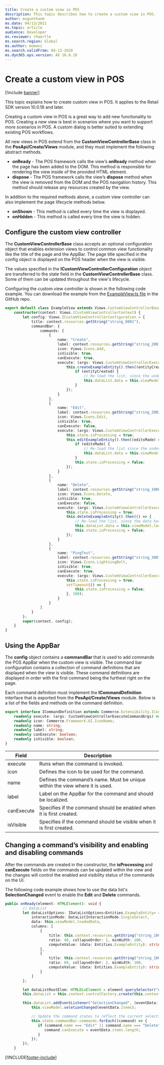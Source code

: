 ```yaml
---
title: Create a custom view in POS
description: This topic describes how to create a custom view in POS.
author: mugunthanm
ms.date: 04/13/2021
ms.topic: article
audience: Developer
ms.reviewer: rhaertle
ms.search.region: Global
ms.author: mumani
ms.search.validFrom: 04-13-2020
ms.dyn365.ops.version: AX 10.0.18
---
```


# Create a custom view in POS

[!include [banner](../../../includes/banner.md)]

This topic explains how to create custom view in POS. It applies to the Retail SDK version 10.0.18 and later.

Creating a custom view in POS is a great way to add new functionality to POS. Creating a new view is best in scenarios where you want to support more scenarios in POS. A custom dialog is better suited to extending existing POS workflows.

All new views in POS extend from the **CustomViewControllerBase** class in the **PosApi/Create/Views** module, and they must implement the following abstract methods.

+ **onReady** - The POS framework calls the view’s **onReady** method when the page has been added to the DOM. This method is responsible for rendering the view inside of the provided HTML element.
+ **dispose** - The POS framework calls the view’s **dispose** method when the view is removed from the DOM and the POS navigation history. This method should release any resources created by the view.

In addition to the required methods above, a custom view controller can also implement the page lifecycle methods below.

+ **onShown** - This method is called every time the view is displayed.
+ **onHidden** - This method is called every time the view is hidden.

## Configure the custom view controller

The **CustomViewControllerBase** class accepts an optional configuration object that enables extension views to control common view functionality like the title of the page and the AppBar. The page title specified in the config object is displayed on the POS header when the view is visible.

The values specified in the **ICustomViewControllerConfiguration** object are transferred to the state field in the **CustomViewControllerBase** class. Some of them can be updated throughout the view's lifecycle.

Configuring the custom view controller is shown in the following code example. You can download the example from the [ExampleView.ts file](https://github.com/microsoft/Dynamics365Commerce.InStore/blob/release/9.28/src/PosSample/Pos.Extension/Views/ExampleView.ts) in the GitHub repo.

```TypeScript
export default class ExampleView extends Views.CustomViewControllerBase {
    constructor(context: Views.ICustomViewControllerContext) {
        let config: Views.ICustomViewControllerConfiguration = {
            title: context.resources.getString("string_0001"),
            commandBar: {
                commands: [
                    {
                        name: "Create",
                        label: context.resources.getString("string_2001"),
                        icon: Views.Icons.Add,
                        isVisible: true,
                        canExecute: true,
                        execute: (args: Views.CustomViewControllerExecuteCommandArgs): void => {
                            this.createExampleEntity().then((entityCreated) => {
                                if (entityCreated) {
                                    // Re-load the list, since the underlying data was amended
                                    this.dataList.data = this.viewModel.loadedData;
                                }
                            });
                        }
                    },
                    {
                        name: "Edit",
                        label: context.resources.getString("string_2002"),
                        icon: Views.Icons.Edit,
                        isVisible: true,
                        canExecute: false,
                        execute: (args: Views.CustomViewControllerExecuteCommandArgs): void => {
                            this.state.isProcessing = true;
                            this.editExampleEntity().then((editsMade) => {
                                if (editsMade) {
                                    // Re-load the list since the underlying data changed
                                    this.dataList.data = this.viewModel.loadedData;
                                }
                                this.state.isProcessing = false;
                            });
                        }
                    },
                    {
                        name: "Delete",
                        label: context.resources.getString("string_1006"),
                        icon: Views.Icons.Delete,
                        isVisible: true,
                        canExecute: false,
                        execute: (args: Views.CustomViewControllerExecuteCommandArgs): void => {
                            this.state.isProcessing = true;
                            this.deleteExampleEntity().then(() => {
                                // Re-load the list, since the data has changed
                                this.dataList.data = this.viewModel.loadedData;
                                this.state.isProcessing = false;
                            });
                        }
                    },
                    {
                        name: "PingTest",
                        label: context.resources.getString("string_3001"),
                        icon: Views.Icons.LightningBolt,
                        isVisible: true,
                        canExecute: true,
                        execute: (args: Views.CustomViewControllerExecuteCommandArgs): void => {
                            this.state.isProcessing = true;
                            setTimeout(() => {
                                this.state.isProcessing = false;
                            }, 100);
                        }
                    }
                ]
            }
        };
        super(context, config);
    }
}
```

## Using the AppBar

The **config** object contains a **commandBar** that is used to add commands the POS AppBar when the custom view is visible. The command bar configuration contains a collection of command definitions that are displayed when the view is visible. These command definitions are displayed in order with the first command being the furthest right on the page.

Each command definition must implement the **ICommandDefinition** interface that is exported from the **PosApi/Create/Views** module. Below is a list of the fields and methods on the command definition.

```TypeScript
export interface ICommandDefinition extends Commerce.Extensibility.ICommandDefinition {
    readonly execute: (args: CustomViewControllerExecuteCommandArgs) => void;
    readonly icon: Commerce.Framework.UI.IconName;
    readonly name: string;
    readonly label: string;
    readonly canExecute: boolean;
    readonly isVisible: boolean;
}
```

Field|Description
---|---
execute | Runs when the command is invoked.
icon | Defines the icon to be used for the command.
name | Defines the command’s name. Must be unique within the view where it is used.
label | Label on the AppBar for the command and should be localized.
canExecute | Specifies if the command should be enabled when it is first created.
isVisible | Specifies if the command should be visible when it is first created.

## Changing a command’s visibility and enabling and disabling commands

After the commands are created in the constructor, the **isProcessing** and **canExecute** fields on the commands can be updated within the view and the changes will control the enabled and visibility status of the commands on the UI.

The following code example shows how to use the data list's **SelectionChanged** event to enable the **Edit** and **Delete** commands.

```TypeScript
public onReady(element: HTMLElement): void {
        // DataList
        let dataListOptions: IDataListOptions<Entities.ExampleEntity> = {
            interactionMode: DataListInteractionMode.SingleSelect,
            data: this.viewModel.loadedData,
            columns: [
                {
                    title: this.context.resources.getString("string_1001"), // Int data
                    ratio: 40, collapseOrder: 1, minWidth: 100,
                    computeValue: (data: Entities.ExampleEntity): string => data.IntData.toString()
                },
                {
                    title: this.context.resources.getString("string_1002"), // String data
                    ratio: 60, collapseOrder: 2, minWidth: 100,
                    computeValue: (data: Entities.ExampleEntity): string => data.StringData
                }
            ]
        };

        let dataListRootElem: HTMLDivElement = element.querySelector("#exampleListView") as HTMLDivElement;
        this.dataList = this.context.controlFactory.create(this.context.logger.getNewCorrelationId(), "DataList", dataListOptions, dataListRootElem);

        this.dataList.addEventListener("SelectionChanged", (eventData: { items: Entities.ExampleEntity[] }) => {
            this.viewModel.seletionChanged(eventData.items);

            // Update the command states to reflect the current selection state.
            this.state.commandBar.commands.forEach((command) => {
               if (command.name === "Edit" || command.name === "Delete") {
                  command.canExecute = eventData.items.length;
               }
            });
        });
    }
```

[!INCLUDE[footer-include](../../../includes/footer-banner.md)]
